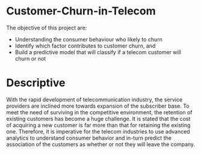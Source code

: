 # Customer-Churn-in-Telecom
The objective of this project are:
- Understanding the consumer behaviour who likely to churn
- Identify which factor contributes to customer churn, and
- Build a predictive model that will classify if a telecom customer will churn or not

# Descriptive
With the rapid development of telecommunication industry, the service providers are inclined more towards expansion of the subscriber base. To meet the need of surviving in the competitive environment, the retention of existing customers has become a huge challenge. It is stated that the cost of acquiring a new customer is far more than that for retaining the existing one. Therefore, it is imperative for the telecom industries to use advanced analytics to understand consumer behavior and in-turn predict the association of the customers as whether or not they will leave the company.

